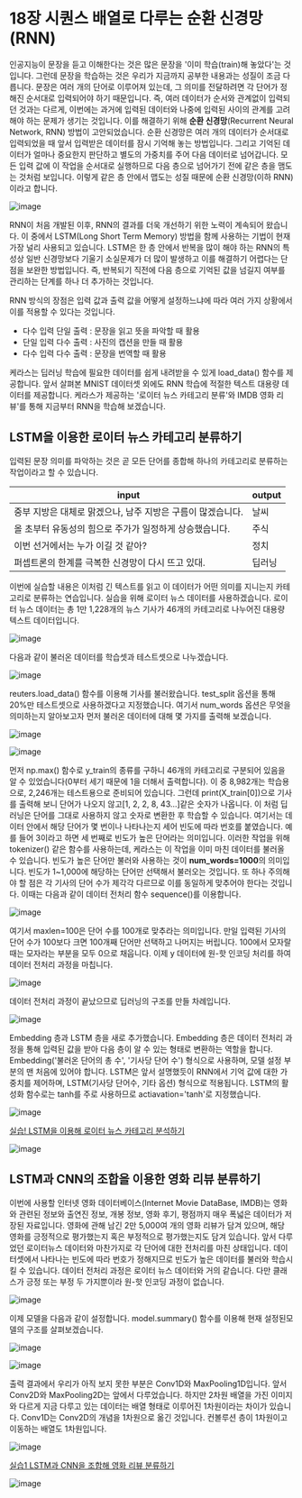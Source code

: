 # 18장 시퀀스 배열로 다루는 순환 신경망(RNN)

인공지능이 문장을 듣고 이해한다는 것은 많은 문장을 '이미 학습(train)해 놓았다'는 것입니다.
그런데 문장을 학습하는 것은 우리가 지금까지 공부한 내용과는 성질이 조금 다릅니다.
문장은 여러 개의 단어로 이루어져 있는데, 그 의미를 전달하려면 각 단어가 정해진 순서대로 입력되어야 하기 때문입니다.
즉, 여러 데이터가 순서와 관계없이 입력되던 것과는 다르게, 이번에는 과거에 입력된 데이터와 나중에 입력된 사이의 관계를 고려해야 하는 문제가 생기는 것입니다.
이를 해결하기 위해 **순환 신경망**(Recurrent Neural Network, RNN) 방법이 고안되었습니다.
순환 신경망은 여러 개의 데이터가 순서대로 입력되었을 때 앞서 입력받은 데이터를 잠시 기억해 놓는 방법입니다.
그리고 기억된 데이터가 얼마나 중요한지 판단하고 별도의 가중치를 주어 다음 데이터로 넘어갑니다.
모든 입력 값에 이 작업을 순서대로 실행하므로 다음 층으로 넘어가기 전에 같은 층을 맴도는 것처럼 보입니다.
이렇게 같은 층 안에서 맵도는 성질 때문에 순환 신경망(이하 RNN)이라고 합니다.

![image](https://user-images.githubusercontent.com/52357235/178678101-f7dc3a88-bebe-42cb-bf45-da3ecd898a47.png)

RNN이 처음 개발된 이후, RNN의 결과를 더욱 개선하기 위한 노력이 계속되어 왔습니다.
이 중에서 LSTM(Long Short Term Memory) 방법을 함께 사용하는 기법이 현재 가장 널리 사용되고 있습니다.
LSTM은 한 층 안에서 반복을 많이 해야 하는 RNN의 특성상 일반 신경망보다 기울기 소실문제가 더 많이 발생하고 이를 해결하기 어렵다는 단점을 보완한 방법입니다.
즉, 반복되기 직전에 다음 층으로 기억된 값을 넘길지 여부를 관리하는 단계를 하나 더 추가하는 것입니다.

RNN 방식의 장점은 입력 값과 출력 값을 어떻게 설정하느냐에 따라 여러 가지 상황에서 이를 적용할 수 있다는 것입니다.

- 다수 입력 단일 출력
: 문장을 읽고 뜻을 파악할 때 활용
- 단일 입력 다수 출력
: 사진의 캡션을 만들 때 활용
- 다수 입력 다수 출력
: 문장을 번역할 때 활용

케라스는 딥러닝 학습에 필요한 데이터를 쉽게 내려받을 수 있게 load_data() 함수를 제공합니다.
앞서 살펴본 MNIST 데이터셋 외에도 RNN 학습에 적절한 텍스트 대용량 데이터를 제공합니다.
케라스가 제공하는 '로이터 뉴스 카테고리 분류'와 IMDB 영화 리뷰'를 통해 지금부터 RNN을 학습해 보겠습니다.

## LSTM을 이용한 로이터 뉴스 카테고리 분류하기

입력된 문장 의미를 파악하는 것은 곧 모든 단어를 종합해 하나의 카테고리로 분류하는 작업이라고 할 수 있습니다.

|input|output|
|--|--|
|중부 지방은 대체로 맑겠으나, 남주 지방은 구름이 많겠습니다.|날씨|
|올 초부터 유동성의 힘으로 주가가 일정하게 상승했습니다.|주식|
|이번 선거에서는 누가 이길 것 같아?|정치|
|퍼셉트론의 한계를 극복한 신경망이 다시 뜨고 있대.|딥러닝|

이번에 실습할 내용은 이처럼 긴 텍스트를 읽고 이 데이터가 어떤 의미를 지니는지 카테고리로 분류하는 연습입니다.
실습을 위해 로이터 뉴스 데이터를 사용하겠습니다.
로이터 뉴스 데이터는 총 1만 1,228개의 뉴스 기사가 46개의 카테고리로 나누어진 대용량 텍스트 데이터입니다.

![image](https://user-images.githubusercontent.com/52357235/178681316-768c7fdd-e230-45c3-950b-b6e86f7d1676.png)

다음과 같이 불러온 데이터를 학습셋과 테스트셋으로 나누겠습니다.

![image](https://user-images.githubusercontent.com/52357235/178681739-9a40b071-78e5-46ee-bb6b-6badb6367ea8.png)

reuters.load_data() 함수를 이용해 기사를 불러왔습니다.
test_split 옵션을 통해 20%만 테스트셋으로 사용하겠다고 지정했습니다.
여기서 num_words 옵션은 무엇을 의미하는지 알아보고자 먼저 불러온 데이터에 대해 몇 가지를 출력해 보겠습니다.

![image](https://user-images.githubusercontent.com/52357235/178682801-cf97e914-8b4e-4690-8108-1e8388f37b31.png)

![image](https://user-images.githubusercontent.com/52357235/178682840-e24236fe-8552-4c0e-95a8-cfe90f6092e9.png)

먼저 np.max() 함수로 y_train의 종류를 구하니 46개의 카테고리로 구분되어 있음을 알 수 있었습니다(0부터 세기 때문에 1을 더해서 출력합니다).
이 중 8,982개는 학습용으로, 2,246개는 테스트용으로 준비되어 있습니다.
그런데 print(X_train[0])으로 기사를 출력해 보니 단어가 나오지 않고[1, 2, 2, 8, 43...]같은 숫자가 나옵니다.
이 처럼 딥러닝은 단어를 그대로 사용하지 않고 숫자로 변환한 후 학습할 수 있습니다.
여기서는 데이터 안에서 해당 단어가 몇 번이나 나타나는지 세어 빈도에 따라 번호를 붙였습니다.
예를 들어 3이라고 하면 세 번째로 빈도가 높은 단어라는 의미입니다.
이러한 작업을 위해 tokenizer() 같은 함수를 사용하는데, 케라스는 이 작업을 이미 마친 데이터를 불러올 수 있습니다.
빈도가 높은 단어만 불러와 사용하는 것이 **num_words=1000**의 의미입니다.
빈도가 1~1,000에 해당하는 단어만 선택해서 불러오는 것입니다.
또 하나 주의해야 할 점은 각 기사의 단어 수가 제각각 다르므로 이를 동일하게 맞추어야 한다는 것입니다.
이때는 다음과 같이 데이터 전처리 함수 sequence()를 이용합니다.

![image](https://user-images.githubusercontent.com/52357235/178684848-9e427d3a-90fd-45b6-b67c-6065cdb46fcd.png)

여기서 maxlen=100은 단어 수를 100개로 맞추라는 의미입니다.
만일 입력된 기사의 단어 수가 100보다 크면 100개째 단어만 선택하고 나머지는 버립니다.
100에서 모자랄 때는 모자라는 부분을 모두 0으로 채웁니다.
이제 y 데이터에 원-핫 인코딩 처리를 하여 데이터 전처리 과정을 마칩니다.

![image](https://user-images.githubusercontent.com/52357235/178685581-6d2683f6-9f7e-4907-89f8-fc053490c74d.png)

데이터 전처리 과정이 끝났으므로 딥러닝의 구조를 만들 차례입니다.

![image](https://user-images.githubusercontent.com/52357235/178686158-8a50d3a9-bfde-4512-a8a4-72f16a64233f.png)

Embedding 층과 LSTM 층을 새로 추가했습니다.
Embedding 층은 데이터 전처리 과정을 통해 입력된 값을 받아 다음 층이 알 수 있는 형태로 변환하는 역할을 합니다.
Embedding('불러온 단어의 총 수', '기사당 단어 수') 형식으로 사용하며, 모델 설정 부분의 맨 처음에 있어야 합니다.
LSTM은 앞서 설명했듯이 RNN에서 기억 값에 대한 가중치를 제어하며, LSTM(기사당 단어수, 기타 옵션) 형식으로 적용됩니다.
LSTM의 활성화 함수로는 tanh를 주로 사용하므로 actiavation='tanh'로 지정했습니다.

![image](https://user-images.githubusercontent.com/52357235/178689478-6713f858-9ef9-41b2-a0ff-78e75ece75d4.png)

[실습! LSTM을 이용해 로이터 뉴스 카테고리 분석하기](https://github.com/zzzangmans1/DeepLearning/blob/main/18/18_1.py)

![image](https://user-images.githubusercontent.com/52357235/178694382-e38258cf-72da-44a4-9951-ffd679817de6.png)

## LSTM과 CNN의 조합을 이용한 영화 리뷰 분류하기

이번에 사용할 인터넷 영화 데이터베이스(Internet Movie DataBase, IMDB)는 영화와 관련된 정보와 출연진 정보, 개봉 정보, 영화 후기, 평점까지 매우 폭넓은 데이터가 저장된 자료입니다.
영화에 관해 남긴 2만 5,000여 개의 영화 리뷰가 담겨 있으며, 해당 영화를 긍정적으로 평가했는지 혹은 부정적으로 평가했는지도 담겨 있습니다.
앞서 다루었던 로이터뉴스 데이터와 마찬가지로 각 단어에 대한 전처리를 마친 상태입니다.
데이터셋에서 나타나는 빈도에 따라 번호가 정해지므로 빈도가 높은 데이터를 불러와 학습시킬 수 있습니다.
데이터 전처리 과정은 로이터 뉴스 데이터와 거의 같습니다.
다만 클래스가 긍정 또는 부정 두 가지뿐이라 원-핫 인코딩 과정이 없습니다.

![image](https://user-images.githubusercontent.com/52357235/178694845-f7f86220-49b0-41f1-9c9b-3991436458b6.png)

이제 모델을 다음과 같이 설정합니다.
model.summary() 함수를 이용해 현재 설정된모델의 구조를 살펴보겠습니다.

![image](https://user-images.githubusercontent.com/52357235/178696574-0222c693-a0e3-4511-89d6-a567acf9e5e8.png)

![image](https://user-images.githubusercontent.com/52357235/178696604-5e06e8ce-e669-429d-b4f7-6dbb7afc405a.png)

출력 결과에서 우리가 아직 보지 못한 부분은 Conv1D와 MaxPooling1D입니다.
앞서 Conv2D와 MaxPooling2D는 앞에서 다루었습니다.
하지만 2차원 배열을 가진 이미지와 다르게 지금 다루고 있는 데이터는 배열 형태로 이루어진 1차원이라는 차이가 있습니다.
Conv1D는 Conv2D의 개념을 1차원으로 옮긴 것입니다.
컨볼루션 층이 1차원이고 이동하는 배열도 1차원입니다.

![image](https://user-images.githubusercontent.com/52357235/178698313-5a63c213-db82-4780-9062-0eb4bbcf3a70.png)

[실습1 LSTM과 CNN을 조합해 영화 리뷰 분류하기](https://github.com/zzzangmans1/DeepLearning/blob/main/18/18_2.py)

![image](https://user-images.githubusercontent.com/52357235/178701095-b752ca4a-cf41-43e5-9bfe-14ae22c15621.png)
